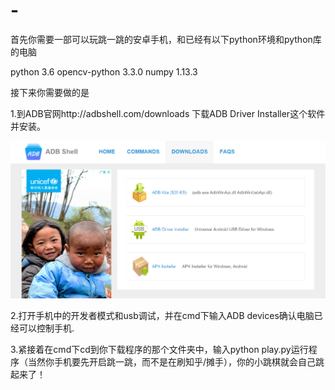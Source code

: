 # -
首先你需要一部可以玩跳一跳的安卓手机，和已经有以下python环境和python库的电脑

  python 3.6
  opencv-python 3.3.0
  numpy 1.13.3

接下来你需要做的是

1.到ADB官网http://adbshell.com/downloads 下载ADB Driver Installer这个软件并安装。
 
![001](./001.png)

2.打开手机中的开发者模式和usb调试，并在cmd下输入ADB devices确认电脑已经可以控制手机.

3.紧接着在cmd下cd到你下载程序的那个文件夹中，输入python play.py运行程序（当然你手机要先开启跳一跳，而不是在刷知乎/摊手），你的小跳棋就会自己跳起来了！





